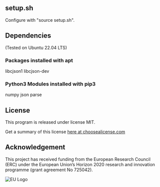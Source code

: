 ## setup.sh ##
Configure with "source setup.sh".

## Dependencies ##
(Tested on Ubuntu 22.04 LTS)

### Packages installed with apt ###
libcjson1
libcjson-dev

### Python3 Modules installed with pip3 ###
numpy
json
parse

## License
This program is released under license MIT.

Get a summary of this license
[here at choosealicense.com](https://choosealicense.com/licenses/mit/)

## Acknowledgement
This project has received funding from the European Research Council (ERC) under the European Union’s
Horizon 2020 research and innovation programme (grant agreement No 725042).

![EU Logo](https://github.com/bristol-sca/GILES/blob/master/LOGO_ERC-FLAG_EU.jpg "ERC")
